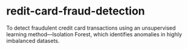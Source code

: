 # redit-card-fraud-detection
To detect fraudulent credit card transactions using an unsupervised learning method—Isolation Forest, which identifies anomalies in highly imbalanced datasets.
